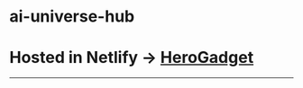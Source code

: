 # ai-universe-hub
# Hosted in Netlify -> [HeroGadget](https://ai-universe-apurbahasanj.netlify.app/)
----
